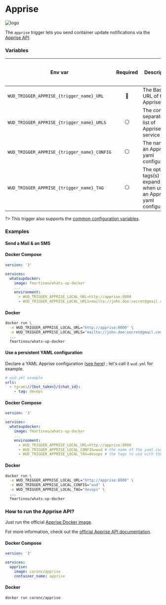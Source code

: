 # Apprise
![logo](apprise.png)

The `apprise` trigger lets you send container update notifications via the [Apprise API](https://github.com/caronc/apprise-api).

### Variables

| Env var                                     |    Required    | Description                                                             | Supported values                                                                                                           | Default value when missing |
|---------------------------------------------|:--------------:|-------------------------------------------------------------------------|----------------------------------------------------------------------------------------------------------------------------|----------------------------| 
| `WUD_TRIGGER_APPRISE_{trigger_name}_URL`    | :red_circle:   | The Base URL of the Apprise API                                         |                                                                                                                            |                            |
| `WUD_TRIGGER_APPRISE_{trigger_name}_URLS`   | :white_circle: | The comma separated list of Apprise service urls                        | [See the list of the supported Apprise notification URLs](https://github.com/caronc/apprise#popular-notification-services) |                            |
| `WUD_TRIGGER_APPRISE_{trigger_name}_CONFIG` | :white_circle: | The name of an Apprise yaml configuration                               | [See Apprise persistent configuration documentation](https://github.com/caronc/apprise/wiki/config_yaml)                   |                            |
| `WUD_TRIGGER_APPRISE_{trigger_name}_TAG`    | :white_circle: | The optional tags(s) to expand when using an Apprise yaml configuration | [See Apprise persistent configuration documentation](https://github.com/caronc/apprise/wiki/config_yaml)                   |                            |

?> This trigger also supports the [common configuration variables](configuration/triggers/?id=common-trigger-configuration).

### Examples

#### Send a Mail & an SMS

<!-- tabs:start -->
#### **Docker Compose**
```yaml
version: '3'

services:
  whatsupdocker:
    image: fmartinou/whats-up-docker
    ...
    environment:
      - WUD_TRIGGER_APPRISE_LOCAL_URL=http://apprise:8000
      - WUD_TRIGGER_APPRISE_LOCAL_URLS=mailto://john.doe:secret@gmail.com,sns://AHIAJGNT76XIMXDBIJYA/bu1dHSdO22pfaaVy/wmNsdljF4C07D3bndi9PQJ9/us-east-2/+1(800)555-1223
```
#### **Docker**
```bash
docker run \
  -e WUD_TRIGGER_APPRISE_LOCAL_URL="http://apprise:8000" \
  -e WUD_TRIGGER_APPRISE_LOCAL_URLS="mailto://john.doe:secret@gmail.com,sns://AHIAJGNT76XIMXDBIJYA/bu1dHSdO22pfaaVy/wmNsdljF4C07D3bndi9PQJ9/us-east-2/+1(800)555-1223" \
  ...
  fmartinou/whats-up-docker
```
<!-- tabs:end -->

#### Use a persistent YAML configuration

Declare a YAML Apprise configuration ([see here](https://github.com/caronc/apprise/wiki/config_yaml)) ; let's call it `wud.yml` for example.
```yaml
# wud.yml example
urls:
  - tgram://{bot_token}/{chat_id}:
    - tag: devops
```
<!-- tabs:start -->
#### **Docker Compose**
```yaml
version: '3'

services:
  whatsupdocker:
    image: fmartinou/whats-up-docker
    ...
    environment:
      - WUD_TRIGGER_APPRISE_LOCAL_URL=http://apprise:8000
      - WUD_TRIGGER_APPRISE_LOCAL_CONFIG=wud # the name of the yaml config file
      - WUD_TRIGGER_APPRISE_LOCAL_TAG=devops # the tags to use with the config (optional)
```
#### **Docker**
```bash
docker run \
  -e WUD_TRIGGER_APPRISE_LOCAL_URL="http://apprise:8000" \
  -e WUD_TRIGGER_APPRISE_LOCAL_CONFIG="wud" \
  -e WUD_TRIGGER_APPRISE_LOCAL_TAG="devops" \  
  ...
  fmartinou/whats-up-docker
```
<!-- tabs:end -->

### How to run the Apprise API?
Just run the official [Apprise Docker image](https://hub.docker.com/r/caronc/apprise).

For more information, check out the [official Apprise API documentation](https://github.com/caronc/apprise-api). 

<!-- tabs:start -->
#### **Docker Compose**
```yaml
version: '3'

services:
  apprise:
    image: caronc/apprise
    container_name: apprise
```
#### **Docker**
```bash
docker run caronc/apprise
```
<!-- tabs:end -->